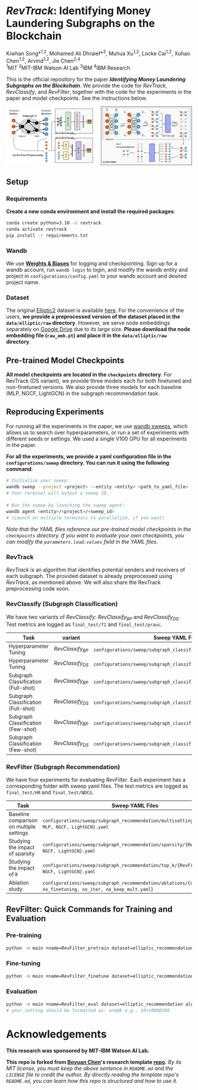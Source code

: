 # *RevTrack*: Identifying Money Laundering Subgraphs on the Blockchain

<!-- #### [[Paper]](https://arxiv.org/) -->

Kiwhan Song\*<sup>1,2</sup>, Mohamed Ali Dhraief\*<sup>3</sup>, Muhua Xu<sup>1,2</sup>, Locke Cai<sup>1,2</sup>, Xuhao Chen<sup>1,2</sup>, Arvind<sup>1,2</sup>, Jie Chen<sup>2,4</sup> <br/>
<sup>1</sup>MIT <sup>2</sup>MIT-IBM Watson AI Lab <sup>3</sup>IBM <sup>4</sup>IBM Research <br/>

<!-- This is the official repository for the paper [**_Identifying Money Laundering Subgraphs on the Blockchain_**](https://arxiv.org/). -->
This is the official repository for the paper **_Identifying Money Laundering Subgraphs on the Blockchain_**. We provide the code for *RevTrack*, *RevClassify*, and *RevFilter*, together with the code for the experiments in the paper and model checkpoints. See the instructions below.

![plot](figures/RevTrack.png)

<!-- ```
Citation coming soon.
``` -->

## Setup

### Requirements

**Create a new conda environment and install the required packages**:
```bash
conda create python=3.10 -n revtrack
conda activate revtrack
pip install -r requirements.txt
```

### Wandb
We use **[Weights & Biases](https://wandb.ai/site)** for logging and checkpointing. Sign up for a wandb account, run `wandb login` to login, and modify the wandb entity and project in `configurations/config.yaml` to your wandb account and desired project name.

### Dataset

The original [Elliptic2](https://arxiv.org/abs/2404.19109) dataset is available [here](https://www.kaggle.com/datasets/ellipticco/elliptic2-data-set). For the convenience of the users, **we provide a preprocessed version of the dataset placed in the `data/elliptic/raw` directory**. However, we serve node embeddings separately on [Google Drive](https://drive.google.com/file/d/1UBLRxiEg0SK_sWoOWe-55nLOniV9I4HX/view?usp=sharing) due to its large size. **Please download the node embedding file (`raw_emb.pt`) and place it in the `data/elliptic/raw` directory**.


## Pre-trained Model Checkpoints

**All model checkpoints are located in the `checkpoints` directory**. For RevTrack (DS variant), we provide three models each for both finetuned and non-finetuned versions. We also provide three models for each baseline (MLP, NGCF, LightGCN) in the subgraph recommendation task.

## Reproducing Experiments
For running all the experiments in the paper, we use [wandb sweeps](https://docs.wandb.ai/guides/sweeps/), which allows us to search over hyperparameters, or run a set of experiments with different seeds or settings. We used a single V100 GPU for all experiments in the paper.

**For all the experiments, we provide a yaml configuration file in the `configurations/sweep` directory. You can run it using the following command**:
```bash
# Initialize your sweep:
wandb sweep --project <project> --entity <entity> <path_to_yaml_file>
# Your terminal will output a sweep ID.

# Run the sweep by launching the sweep agent:
wandb agent <entity>/<project>/<sweep_id>
# (Launch on multiple terminals to parallelize, if you want)
```

_Note that the YAML files reference our pre-trained model checkpoints in the `checkpoints` directory. If you want to evaluate your own checkpoints, you can modify the `parameters.load.values` field in the YAML files._

### RevTrack
*RevTrack* is an algorithm that identifies potential senders and receivers of each subgraph. The provided dataset is already preprocessed using *RevTrack*, as mentioned above. We will also share the RevTrack preprocessing code soon.

### RevClassify (Subgraph Classification)
We have two variants of *RevClassify*: *RevClassify<sub>BP</sub>* and *RevClassify<sub>DS</sub>*. Test metrics are logged as `final_test/f1` and `final_test/prauc`.

| Task | variant | Sweep YAML File |
|------------|-------------|-------------|
| Hyperparameter Tuning | *RevClassify<sub>BP</sub>* | `configurations/sweep/subgraph_classification/tuning/BP.yaml` |
| Hyperparameter Tuning | *RevClassify<sub>DS</sub>* | `configurations/sweep/subgraph_classification/tuning/DS.yaml` |
| Subgraph Classification (Full-shot)| *RevClassify<sub>BP</sub>* | `configurations/sweep/subgraph_classification/full_shot/BP.yaml` |
| Subgraph Classification (Full-shot) | *RevClassify<sub>DS</sub>* | `configurations/sweep/subgraph_classification/full_shot/DS.yaml` |
| Subgraph Classification (Few-shot)| *RevClassify<sub>BP</sub>* | `configurations/sweep/subgraph_classification/few_shot/BP.yaml` |
| Subgraph Classification (Few-shot) | *RevClassify<sub>DS</sub>* | `configurations/sweep/subgraph_classification/few_shot/DS.yaml` |

### RevFilter (Subgraph Recommendation)
We have four experiments for evaluating *RevFilter*. Each experiment has a corresponding folder with sweep yaml files. The test metrics are logged as `final_test/HR` and `final_test/NDCG`.

| Task | Sweep YAML Files |
|------------|--------------|
| Baseline comparison on multiple settings |`configurations/sweep/subgraph_recommendation/multisettings/{RevFilter, MLP, NGCF, LightGCN}.yaml` |
| Studying the impact of sparsity | `configurations/sweep/subgraph_recommendation/sparsity/{RevFilter, MLP, NGCF, LightGCN}.yaml` |
| Studying the impact of $k$| `configurations/sweep/subgraph_recommendation/top_k/{RevFilter, MLP, NGCF, LightGCN}.yaml` |
| Ablation study | `configurations/sweep/subgraph_recommendation/ablations/{default, no_finetuning, no_iter, no_keep_mult.yaml}` |

## RevFilter: Quick Commands for Training and Evaluation
### Pre-training
```bash
python -m main +name=RevFilter_pretrain dataset=elliptic_recommendation algorithm=iterative_filtering experiment=exp_edge_recommendation 'experiment.tasks=[training]' experiment.validation.test_during_training=False
```

### Fine-tuning
```bash
python -m main +name=RevFilter_finetune dataset=elliptic_recommendation algorithm=iterative_filtering experiment=exp_edge_recommendation 'experiment.tasks=[training]' experiment.training.early_stopping.enabled=False experiment.validation.test_during_training=False experiment.training.max_epochs=300 dataset.augment.enabled=True seed=0 load=<your_pretrained_wandb_id or checkpoints/RevTrack/0.ckpt>
```

### Evaluation
```bash
python -m main +name=RevFilter_eval dataset=elliptic_recommendation algorithm=iterative_filtering experiment=exp_edge_recommendation 'experiment.tasks=[test]' experiment.test.batch_size=16 seed=0 load=<your_finetuned_wandb_id or checkpoints/RevTrack/0_tuned.ckpt> +shortcut=<your_setting>
# your_setting should be formatted as: a+b@k e.g., 10+1000@100
```

# Acknowledgements
**This research was sponsored by MIT-IBM Watson AI Lab.**

**This repo is forked from [Boyuan Chen](https://boyuan.space/)'s research template [repo](https://github.com/buoyancy99/research-template).** _By its MIT license, you must keep the above sentence in `README.md` and the `LICENSE` file to credit the author. By directly reading the template repo's `README.md`, you can learn how this repo is structured and how to use it._
